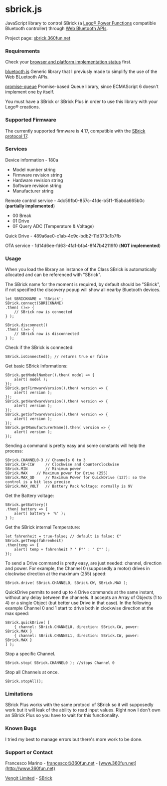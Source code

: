 # sbrick.js
JavaScript library to control SBrick (a [Lego® Power Functions](https://www.lego.com/en-us/powerfunctions) compatible Bluetooth controller) through [Web Bluetooth APIs](https://www.w3.org/community/web-bluetooth/).

Project page: [sbrick.360fun.net](http://sbrick.360fun.net/)

### Requirements
Check your [browser and platform implementation status](https://github.com/WebBluetoothCG/web-bluetooth/blob/gh-pages/implementation-status.md) first.

[bluetooth.js](https://github.com/360fun/bluetooth.js) Generic library that I previusly made to simplify the use of the Web BLuetooth APIs.

[promise-queue](https://github.com/azproduction/promise-queue) Promise-based Queue library, since ECMAScript 6 doesn't implement one by itself.

You must have a SBrick or SBrick Plus in order to use this library with your Lego® creations.

### Supported Firmware
The currently supported firmware is 4.17, compatible with the [SBrick protocol 17](https://social.sbrick.com/wiki/view/pageId/11/slug/the-sbrick-ble-protocol).

### Services
Device information - 180a
* Model number string
* Firmware revision string
* Hardware revision string
* Software revision string
* Manufacturer string

Remote control service - 4dc591b0-857c-41de-b5f1-15abda665b0c (**partially implemented**)
* 00 Break
* 01 Drive
* 0F Query ADC (Temperature & Voltage)

Quick Drive - 489a6ae0-c1ab-4c9c-bdb2-11d373c1b7fb

OTA service - 1d14d6ee-fd63-4fa1-bfa4-8f47b42119f0 (**NOT implemented**)


### Usage

When you load the library an instance of the Class SBrick is automatically allocated and can be referenced with "SBrick".

The SBrick name for the moment is required, by default should be "SBrick", if not specified the discovery popup will show all nearby Bluetooth devices.
	
	let SBRICKNAME = 'SBrick';
	SBrick.connect(SBRICKNAME)
	.then( ()=> {
		// SBrick now is connected
	} );
  
	SBrick.disconnect()
	.then( ()=> {
		// SBrick now is disconnected
	} );
 
Check if the SBrick is connected:

	SBrick.isConnected(); // returns true or false

Get basic SBrick Informations:

	SBrick.getModelNumber().then( model => {
		alert( model );
	});
	SBrick.getFirmwareVersion().then( version => {
		alert( version );
	});
	SBrick.getHardwareVersion().then( version => {
		alert( version );
	});
	SBrick.getSoftwareVersion().then( version => {
		alert( version );
	});
	SBrick.getManufacturerName().then( version => {
		alert( version );
	});
	
Sending a command is pretty easy and some constants will help the process:

	SBrick.CHANNEL0-3 // Channels 0 to 3
	SBrick.CW-CCW     // Clockwise and Counterclockwise
	SBrick.MIN        // Minimum power
	SBrick.MAX	  // Maximum power for Drive (255)
	SBrick.MAX_QD     // Maximum Power for QuickDrive (127): so the control is a bit less precise
	SBrick.MAX_VOLT   // Battery Pack Voltage: normally is 9V


Get the Battery voltage:

	SBrick.getBattery()
	.then( battery => {
		alert( battery + '%' );
	} );


Get the SBrick internal Temperature:

	let fahrenheit = true-false; // default is false: C°
	SBrick.getTemp(fahrenheit)
	.then(temp => {
		alert( temp + fahrenheit ? ' F°' : ' C°' );
	});
	
	
To send a Drive command is pretty easy, are just needed: channel, direction and power.
For example, the Channel 0 (supposedly a motor) drives in clockwise direction at the maximum (255) speed:

	SBrick.drive( SBrick.CHANNEL0, SBrick.CW, SBrick.MAX );
	
QuickDrive permits to send up to 4 Drive commands at the same instant, without any delay between the channels.
It accepts an Array of Objects (1 to 4) or a single Object (but better use Drive in that case).
In the following example Channel 0 and 1 start to drive both in clockwise direction at the max speed:

	SBrick.quickDrive( [
		{ channel: SBrick.CHANNEL0, direction: SBrick.CW, power: SBrick.MAX }
		{ channel: SBrick.CHANNEL1, direction: SBrick.CW, power: SBrick.MAX }
	] );
	
Stop a specific Channel.
	
	SBrick.stop( SBrick.CHANNEL0 ); //stops Channel 0
	
Stop all Channels at once.
	
	SBrick.stopAll();
	
  
### Limitations
SBrick Plus works with the same protocol of SBrick so it will supposedly work but it will leak of the ability to read input values. Right now I don't own an SBrick Plus so you have to wait for this functionality.

### Known Bugs
I tried my best to manage errors but there's more work to be done.

### Support or Contact
Francesco Marino - [francesco@360fun.net](mailto:francesco@360fun.net) - [www.360fun.net](http://www.360fun.net)

[Vengit Limited](https://www.vengit.com/) - [SBrick](https://www.sbrick.com/)
